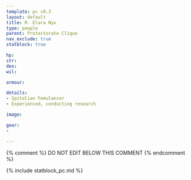 ```yaml
---
template: pc v0.3
layout: default
title: R. Elara Nyx
type: people
parent: Protectorate Clique
nav_exclude: true
statblock: true

hp: 
str: 
dex: 
wil: 

armour: 

details:
- Spitalian Femulancer
- Experienced, conducting research

image: 

gear:
- 

---
```


{% comment %}
DO NOT EDIT BELOW THIS COMMENT
{% endcomment %}

{% include statblock_pc.md %}
